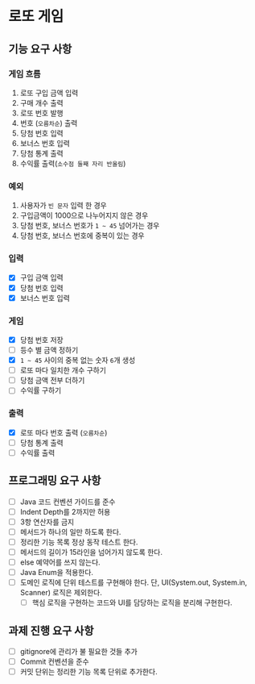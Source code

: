 # 로또 게임

## 기능 요구 사항

### 게임 흐름

1. 로또 구입 금액 입력
2. 구매 개수 출력
3. 로또 번호 발행
4. 번호 (`오름차순`) 출력
5. 당첨 번호 입력
6. 보너스 번호 입력
7. 당첨 통계 출력
8. 수익률 출력(`소수점 둘째 자리 반올림`)

### 예외

1. 사용자가 `빈 문자` 입력 한 경우
2. 구입금액이 1000으로 나누어지지 않은 경우
3. 당첨 번호, 보너스 번호가 `1 ~ 45` 넘어가는 경우
4. 당첨 번호, 보너스 번호에 중복이 있는 경우

### 입력

- [x] 구입 금액 입력
- [x] 당첨 번호 입력
- [x] 보너스 번호 입력

### 게임

- [x] 당첨 번호 저장
- [ ] 등수 별 금액 정하기
- [x] `1 ~ 45` 사이의 중복 없는 숫자 `6`개 생성
- [ ] 로또 마다 일치한 개수 구하기
- [ ] 당첨 금액 전부 더하기
- [ ] 수익률 구하기

### 출력

- [x] 로또 마다 번호 출력 (`오름차순`)
- [ ] 당첨 통계 출력
- [ ] 수익률 출력

## 프로그래밍 요구 사항

- [ ] Java 코드 컨벤션 가이드를 준수
- [ ] Indent Depth를 2까지만 허용
- [ ] 3항 연산자를 금지
- [ ] 메서드가 하나의 일만 하도록 한다.
- [ ] 정리한 기능 목록 정상 동작 테스트 한다.
- [ ] 메서드의 길이가 15라인을 넘어가지 않도록 한다.
- [ ] else 예약어를 쓰지 않는다.
- [ ] Java Enum을 적용한다.
- [ ] 도메인 로직에 단위 테스트를 구현해야 한다. 단, UI(System.out, System.in, Scanner) 로직은 제외한다.
    - [ ] 핵심 로직을 구현하는 코드와 UI를 담당하는 로직을 분리해 구현한다.

## 과제 진행 요구 사항

- [ ] gitignore에 관리가 불 필요한 것들 추가
- [ ] Commit 컨벤션을 준수
- [ ] 커밋 단위는 정리한 기능 목록 단위로 추가한다.